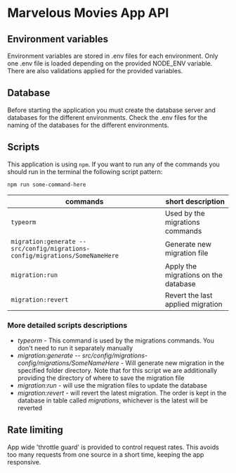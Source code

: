 # Marvelous Movies App API

## Environment variables

Environment variables are stored in .env files for each environment. Only one .env file is loaded depending on the provided NODE_ENV variable. There are also validations applied for the provided variables.

## Database

Before starting the application you must create the database server and databases for the different environments. Check the .env files for the naming of the databases for the different environments.

## Scripts

This application is using `npm`. If you want to run any of the commands you should run in the terminal the following script pattern:

```
npm run some-command-here
```

| commands                                                                     | short description                        |
| ---------------------------------------------------------------------------- | ---------------------------------------- |
| `typeorm`                                                                    | Used by the migrations commands          |
| `migration:generate -- src/config/migrations-config/migrations/SomeNameHere` | Generate new migration file              |
| `migration:run`                                                              | Apply the migrations on the database     |
| `migration:revert`                                                           | Revert the last applied migration        |

### More detailed scripts descriptions

- _typeorm_ - This command is used by the migrations commands. You don't need to run it separately manually
- _migration:generate -- src/config/migrations-config/migrations/SomeNameHere_ - Will generate new migration in the specified folder directory. Note that for this script we are additionally providing the directory of where to save the migration file
- _migration:run_ - will use the migration files to update the database
- _migration:revert_ - will revert the latest migration. The order is kept in the database in table called _migrations_, whichever is the latest will be reverted

## Rate limiting

App wide 'throttle guard' is provided to control request rates. This avoids too many requests from one source in a short time, keeping the app responsive.
